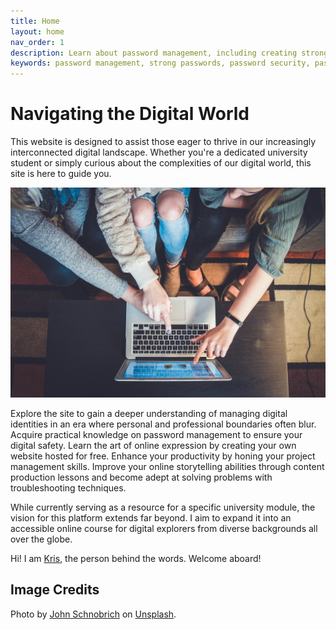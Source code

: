 ```yaml
---
title: Home
layout: home
nav_order: 1
description: Learn about password management, including creating strong passwords and using reliable password manager apps.
keywords: password management, strong passwords, password security, password complexity, password length, password manager
---
```


# Navigating the Digital World

This website is designed to assist those eager to thrive in our increasingly interconnected digital landscape. Whether you're a dedicated university student or simply curious about the complexities of our digital world, this site is here to guide you.

![Three people pointing at a laptop screen.](assets/img/john-schnobrich-2FPjlAyMQTA-unsplash.jpg)

Explore the site to gain a deeper understanding of managing digital identities in an era where personal and professional boundaries often blur. Acquire practical knowledge on password management to ensure your digital safety. Learn the art of online expression by creating your own website hosted for free. Enhance your productivity by honing your project management skills. Improve your online storytelling abilities through content production lessons and become adept at solving problems with troubleshooting techniques.

While currently serving as a resource for a specific university module, the vision for this platform extends far beyond. I aim to expand it into an accessible online course for digital explorers from diverse backgrounds all over the globe.

Hi! I am [Kris](https://krishofstadter.com/), the person behind the words. Welcome aboard!

## Image Credits

Photo by [John Schnobrich](https://unsplash.com/@johnschno?utm_content=creditCopyText&utm_medium=referral&utm_source=unsplash) on [Unsplash](https://unsplash.com/photos/2FPjlAyMQTA?utm_content=creditCopyText&utm_medium=referral&utm_source=unsplash).
